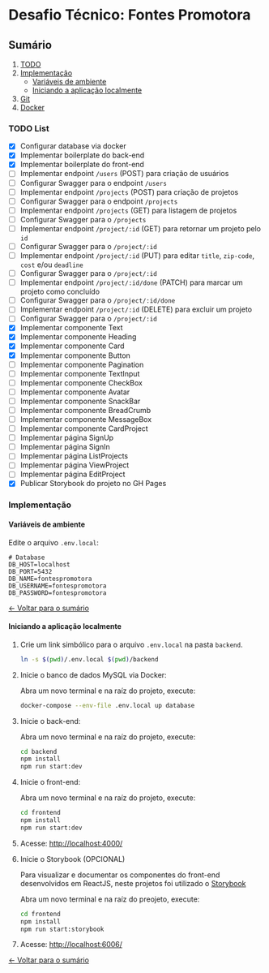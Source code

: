 # Desafio Técnico: Fontes Promotora

## Sumário

1. [TODO](#todo-list)
2. [Implementação](#implementação)
    - [Variáveis de ambiente](#variáveis-de-ambiente)
    - [Iniciando a aplicação localmente](#iniciando-a-aplicação-localmente)
3. [Git](./docs/pt-br/git.md)
4. [Docker](./docs/pt-br/docker.md)

### TODO List

- [x] Configurar database via docker
- [x] Implementar boilerplate do back-end
- [x] Implementar boilerplate do front-end
- [ ] Implementar endpoint `/users` (POST) para criação de usuários
- [ ] Configurar Swagger para o endpoint `/users`
- [ ] Implementar endpoint `/projects` (POST) para criação de projetos
- [ ] Configurar Swagger para o endpoint `/projects`
- [ ] Implementar endpoint `/projects` (GET) para listagem de projetos
- [ ] Configurar Swagger para o `/projects`
- [ ] Implementar endpoint `/project/:id` (GET) para retornar um projeto pelo `id`
- [ ] Configurar Swagger para o `/project/:id`
- [ ] Implementar endpoint `/project/:id` (PUT) para editar `title`, `zip-code`, `cost` e/ou `deadline`
- [ ] Configurar Swagger para o `/project/:id`
- [ ] Implementar endpoint `/project/:id/done` (PATCH) para marcar um projeto como concluído
- [ ] Configurar Swagger para o `/project/:id/done`
- [ ] Implementar endpoint `/project/:id` (DELETE) para excluir um projeto
- [ ] Configurar Swagger para o `/project/:id`
- [x] Implementar componente Text
- [x] Implementar componente Heading
- [x] Implementar componente Card
- [x] Implementar componente Button
- [ ] Implementar componente Pagination
- [ ] Implementar componente TextInput
- [ ] Implementar componente CheckBox
- [ ] Implementar componente Avatar
- [ ] Implementar componente SnackBar
- [ ] Implementar componente BreadCrumb
- [ ] Implementar componente MessageBox
- [ ] Implementar componente CardProject
- [ ] Implementar página SignUp
- [ ] Implementar página SignIn
- [ ] Implementar página ListProjects
- [ ] Implementar página ViewProject
- [ ] Implementar página EditProject
- [x] Publicar Storybook do projeto no GH Pages

### Implementação

#### Variáveis de ambiente

Edite o arquivo `.env.local`:

```properties
# Database
DB_HOST=localhost
DB_PORT=5432
DB_NAME=fontespromotora
DB_USERNAME=fontespromotora
DB_PASSWORD=fontespromotora
```

[← Voltar para o sumário](#sumário)

#### Iniciando a aplicação localmente

1. Crie um link simbólico para o arquivo `.env.local` na pasta `backend`.

    ```bash
    ln -s $(pwd)/.env.local $(pwd)/backend  
    ```

2. Inicie o banco de dados MySQL via Docker:

    Abra um novo terminal e na raíz do projeto, execute:

    ```bash
    docker-compose --env-file .env.local up database
    ```

3. Inicie o back-end:

    Abra um novo terminal e na raíz do projeto, execute:

    ```bash
    cd backend
    npm install
    npm run start:dev
    ```

4. Inicie o front-end:

    Abra um novo terminal e na raíz do projeto, execute:

    ```bash
    cd frontend
    npm install
    npm run start:dev
    ```

5. Acesse: [http://localhost:4000/](http://localhost:4000/)

6. Inicie o Storybook (OPCIONAL)

    Para visualizar e documentar os componentes do front-end desenvolvidos em ReactJS, neste projetos foi utilizado o [Storybook](https://storybook.js.org)

    Abra um novo terminal e na raíz do preojeto, execute:

    ```bash
    cd frontend
    npm install
    npm run start:storybook
    ```

7. Acesse: [http://localhost:6006/](http://localhost:6006/)

[← Voltar para o sumário](#sumário)
